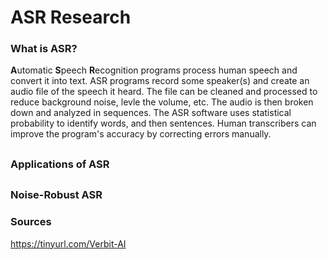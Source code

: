 # ASR Research
### What is ASR?  
**A**utomatic **S**peech **R**ecognition programs process human speech and convert it into text.
ASR programs record some speaker(s) and create an audio file of the speech it heard. The file can be cleaned and processed to reduce background noise, levle the volume, etc. The audio is then broken down and analyzed in sequences. The ASR software uses statistical probability to identify words, and then sentences. Human transcribers can improve the program's accuracy by correcting errors manually.


##
### Applications of ASR  


##
### Noise-Robust ASR  




### Sources
https://tinyurl.com/Verbit-AI
